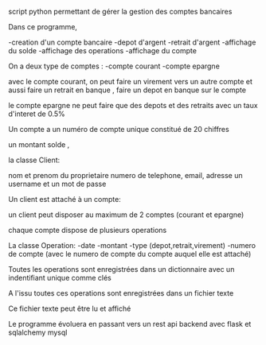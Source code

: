 script python permettant de gérer la gestion des comptes bancaires

Dans ce programme,

-creation d'un compte bancaire
-depot d'argent
-retrait d'argent
-affichage du solde
-affichage des operations
-affichage du compte

On a deux type de comptes :
-compte courant
-compte epargne

avec le compte courant, on peut faire un virement vers un autre compte et aussi faire un retrait en banque , faire un depot en banque sur le compte 

le compte epargne ne peut faire que des depots et des retraits
avec un taux d'interet de 0.5%

Un compte a un numéro de compte unique constitué de 20 chiffres

un montant solde ,

la classe Client:

nom et prenom du proprietaire
numero de telephone,
email,
adresse
un username et un mot de passe

Un client est attaché à un compte:

un client peut disposer au maximum de 2 comptes (courant et epargne)


chaque compte dispose de plusieurs operations

La classe Operation:
 -date
 -montant
 -type (depot,retrait,virement)
 -numero de compte (avec le numero de compte du compte auquel elle est attaché)


 Toutes les operations sont enregistrées dans un dictionnaire 
 avec un indentifiant unique comme clés

 A l'issu toutes ces operations sont enregistrées dans un fichier texte

 Ce fichier texte peut être lu et affiché


 Le programme évoluera en passant vers un rest api backend avec 
 flask et sqlalchemy mysql